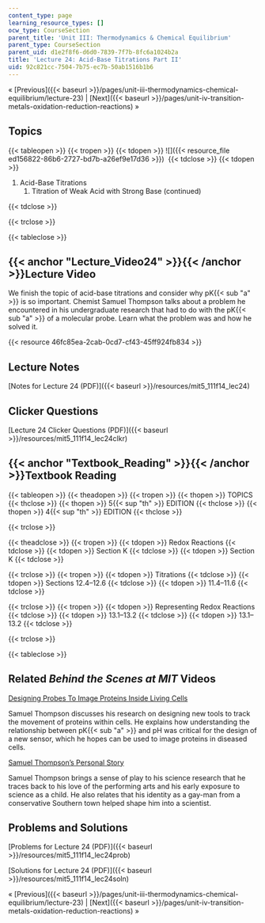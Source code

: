 ```yaml
---
content_type: page
learning_resource_types: []
ocw_type: CourseSection
parent_title: 'Unit III: Thermodynamics & Chemical Equilibrium'
parent_type: CourseSection
parent_uid: d1e2f8f6-d6d0-7839-7f7b-8fc6a1024b2a
title: 'Lecture 24: Acid-Base Titrations Part II'
uid: 92c821cc-7504-7b75-ec7b-50ab1516b1b6
---
```


« [Previous]({{< baseurl >}}/pages/unit-iii-thermodynamics-chemical-equilibrium/lecture-23) | [Next]({{< baseurl >}}/pages/unit-iv-transition-metals-oxidation-reduction-reactions) »

Topics
------

{{< tableopen >}}
{{< tropen >}}
{{< tdopen >}}
![]({{< resource_file ed156822-86b6-2727-bd7b-a26ef9e17d36 >}}) 
{{< tdclose >}}
{{< tdopen >}}


1.  Acid-Base Titrations
    1.  Titration of Weak Acid with Strong Base (continued)


{{< tdclose >}}

{{< trclose >}}

{{< tableclose >}}

{{< anchor "Lecture_Video24" >}}{{< /anchor >}}Lecture Video
------------------------------------------------------------

We finish the topic of acid-base titrations and consider why pK{{< sub "a" >}} is so important. Chemist Samuel Thompson talks about a problem he encountered in his undergraduate research that had to do with the pK{{< sub "a" >}} of a molecular probe. Learn what the problem was and how he solved it.

{{< resource 46fc85ea-2cab-0cd7-cf43-45ff924fb834 >}}

Lecture Notes
-------------

[Notes for Lecture 24 (PDF)]({{< baseurl >}}/resources/mit5_111f14_lec24)

Clicker Questions
-----------------

[Lecture 24 Clicker Questions (PDF)]({{< baseurl >}}/resources/mit5_111f14_lec24clkr)

{{< anchor "Textbook_Reading" >}}{{< /anchor >}}Textbook Reading
----------------------------------------------------------------

{{< tableopen >}}
{{< theadopen >}}
{{< tropen >}}
{{< thopen >}}
TOPICS
{{< thclose >}}
{{< thopen >}}
5{{< sup "th" >}} EDITION
{{< thclose >}}
{{< thopen >}}
4{{< sup "th" >}} EDITION
{{< thclose >}}

{{< trclose >}}

{{< theadclose >}}
{{< tropen >}}
{{< tdopen >}}
Redox Reactions
{{< tdclose >}}
{{< tdopen >}}
Section K
{{< tdclose >}}
{{< tdopen >}}
Section K
{{< tdclose >}}

{{< trclose >}}
{{< tropen >}}
{{< tdopen >}}
Titrations
{{< tdclose >}}
{{< tdopen >}}
Sections 12.4–12.6
{{< tdclose >}}
{{< tdopen >}}
11.4–11.6
{{< tdclose >}}

{{< trclose >}}
{{< tropen >}}
{{< tdopen >}}
Representing Redox Reactions
{{< tdclose >}}
{{< tdopen >}}
13.1–13.2
{{< tdclose >}}
{{< tdopen >}}
13.1–13.2
{{< tdclose >}}

{{< trclose >}}

{{< tableclose >}}

Related _Behind the Scenes at MIT_ Videos
-----------------------------------------

[Designing Probes To Image Proteins Inside Living Cells](http://techtv.mit.edu/videos/24168-designing-probes-to-image-proteins-inside-living-cells-2-0)

Samuel Thompson discusses his research on designing new tools to track the movement of proteins within cells. He explains how understanding the relationship between pK{{< sub "a" >}} and pH was critical for the design of a new sensor, which he hopes can be used to image proteins in diseased cells.

[Samuel Thompson’s Personal Story](http://techtv.mit.edu/videos/24167-samuel-thompson-s-personal-story)

Samuel Thompson brings a sense of play to his science research that he traces back to his love of the performing arts and his early exposure to science as a child. He also relates that his identity as a gay-man from a conservative Southern town helped shape him into a scientist.

Problems and Solutions
----------------------

[Problems for Lecture 24 (PDF)]({{< baseurl >}}/resources/mit5_111f14_lec24prob)

[Solutions for Lecture 24 (PDF)]({{< baseurl >}}/resources/mit5_111f14_lec24soln)

« [Previous]({{< baseurl >}}/pages/unit-iii-thermodynamics-chemical-equilibrium/lecture-23) | [Next]({{< baseurl >}}/pages/unit-iv-transition-metals-oxidation-reduction-reactions) »